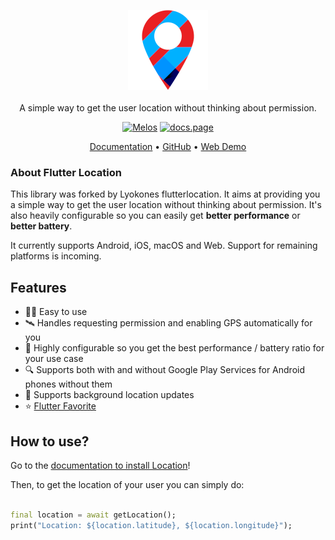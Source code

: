 <p align="center">
  <img src="assets/Logo.png" alt="Flutter Location" /> <br /><br />
  <span>A simple way to get the user location without thinking about permission.</span>
</p>

<p align="center">
  <a href="https://github.com/invertase/melos#readme-badge"><img src="https://img.shields.io/badge/maintained%20with-melos-f700ff.svg?style=flat-square" alt="Melos" /></a>
  <a href="https://docs.page"><img src="https://img.shields.io/badge/powered%20by-docs.page-34C4AC.svg?style=flat-square" alt="docs.page" /></a>

<p align="center">
  <a href="https://docs.page/Xunreal75/flutterlocation">Documentation</a> • 
  <a href="https://github.com/Xunreal75/flutterlocation">GitHub</a> • 
  <a href="https://location.bernos.dev">Web Demo</a>
</p>

### About Flutter Location

This library was forked by Lyokones flutterlocation. It aims at providing you a simple way to get the user location without thinking about permission.
It's also heavily configurable so you can easily get **better performance** or **better battery**.

It currently supports Android, iOS, macOS and Web. Support for remaining platforms is incoming.

## Features

- 👨‍💻️ Easy to use
- 🛰 Handles requesting permission and enabling GPS automatically for you
- 🔋 Highly configurable so you get the best performance / battery ratio for your use case
- 🔍 Supports both with and without Google Play Services for Android phones without them
- 🏃‍ Supports background location updates
- ⭐️ [Flutter Favorite](https://docs.flutter.dev/development/packages-and-plugins/favorites)

## How to use?

Go to the [documentation to install Location](https://docs.page/Xunreal75/flutterlocation/getting-started)!

Then, to get the location of your user you can simply do:

```dart

final location = await getLocation();
print("Location: ${location.latitude}, ${location.longitude}");
```
